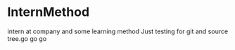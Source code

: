 # InternMethod
intern at company and some learning method
Just testing for git and source tree.go go go 
